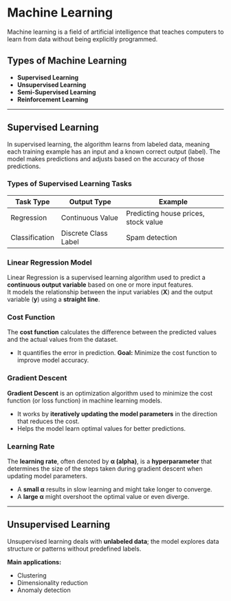 # Machine Learning

Machine learning is a field of artificial intelligence that teaches computers to learn from data without being explicitly programmed.

## Types of Machine Learning

- **Supervised Learning**
- **Unsupervised Learning**
- **Semi-Supervised Learning**
- **Reinforcement Learning**

---

## Supervised Learning

In supervised learning, the algorithm learns from labeled data, meaning each training example has an input and a known correct output (label). The model makes predictions and adjusts based on the accuracy of those predictions.

### Types of Supervised Learning Tasks

| Task Type      | Output Type          | Example                             |
|----------------|----------------------|-------------------------------------|
| Regression     | Continuous Value     | Predicting house prices, stock value |
| Classification | Discrete Class Label | Spam detection                      |

### Linear Regression Model

Linear Regression is a supervised learning algorithm used to predict a **continuous output variable** based on one or more input features.  
It models the relationship between the input variables (**X**) and the output variable (**y**) using a **straight line**.

### Cost Function

The **cost function** calculates the difference between the predicted values and the actual values from the dataset.

- It quantifies the error in prediction.
**Goal:** Minimize the cost function to improve model accuracy.

### Gradient Descent

**Gradient Descent** is an optimization algorithm used to minimize the cost function (or loss function) in machine learning models.

- It works by **iteratively updating the model parameters** in the direction that reduces the cost.
- Helps the model learn optimal values for better predictions.

### Learning Rate

The **learning rate**, often denoted by **α (alpha)**, is a **hyperparameter** that determines the size of the steps taken during gradient descent when updating model parameters.

- A **small α** results in slow learning and might take longer to converge.
- A **large α** might overshoot the optimal value or even diverge.

---

## Unsupervised Learning

Unsupervised learning deals with **unlabeled data**; the model explores data structure or patterns without predefined labels.

**Main applications:**
- Clustering
- Dimensionality reduction
- Anomaly detection
